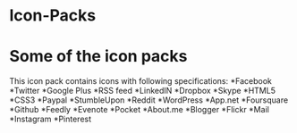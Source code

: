 Icon-Packs
==========

Some of the icon packs
==========
This icon pack contains icons with following specifications:
*Facebook
*Twitter
*Google Plus
*RSS feed
*LinkedIN
*Dropbox
*Skype
*HTML5
*CSS3
*Paypal
*StumbleUpon
*Reddit
*WordPress
*App.net
*Foursquare
*Github
*Feedly
*Evenote
*Pocket
*About.me
*Blogger 
*Flickr
*Mail 
*Instagram 
*Pinterest
